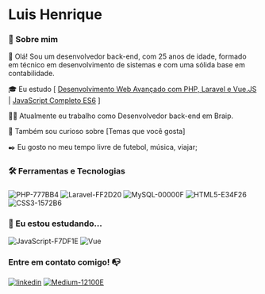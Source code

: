 # Luis Henrique

### 🚀 Sobre mim

👋 Olá! Sou um desenvolvedor back-end, com 25 anos de idade, formado em técnico em desenvolvimento de sistemas e com uma sólida base em contabilidade.

🎓 Eu estudo [ [Desenvolvimento Web Avançado com PHP, Laravel e Vue.JS](https://www.udemy.com/course/curso-completo-do-desenvolvedor-laravel) | [JavaScript Completo ES6](https://www.origamid.com/curso/javascript-completo-es6) ]

👩‍💻 Atualmente eu trabalho como Desenvolvedor back-end em Braip.

🔎 Também sou curioso sobre [Temas que você gosta]

✒️ Eu gosto no meu tempo livre de futebol, música, viajar;

### <h3> 🛠  Ferramentas e Tecnologias<h3>


![PHP-777BB4](https://github.com/luishenrique98/luishenrique98/assets/122538707/2c3b5801-6ac9-4e17-9985-10a24933d31f)
![Laravel-FF2D20](https://github.com/luishenrique98/luishenrique98/assets/122538707/d18d99de-5156-497b-8964-464ee48cfbca)
![MySQL-00000F](https://github.com/luishenrique98/luishenrique98/assets/122538707/dfd01c82-3a2f-4d1e-a711-c28cdd72da90)
![HTML5-E34F26](https://github.com/luishenrique98/luishenrique98/assets/122538707/46af89b7-f96b-423a-9382-29982386ea6e)
![CSS3-1572B6](https://github.com/luishenrique98/luishenrique98/assets/122538707/0cd70d1e-b9d5-431c-a577-75fa165e85b7)


### 🧩 Eu estou estudando... 

![JavaScript-F7DF1E](https://github.com/luishenrique98/luishenrique98/assets/122538707/324763cd-f5ff-42f7-9ad6-5f3e1d35fe22)
![Vue](https://github.com/luishenrique98/luishenrique98/assets/122538707/c59d0c35-81f9-428d-a88e-1d4862882ca9)     

### Entre em contato comigo! 📭
<div>

[![linkedin](https://img.shields.io/badge/linkedin-0A66C2?style=for-the-badge&logo=linkedin&logoColor=white)](https://www.linkedin.com/in/luishenrique98)
[![Medium-12100E](https://github.com/luishenrique98/luishenrique98/assets/122538707/d6816185-7cc2-4d2d-84e4-bb5c71fa5679)](https://medium.com/@luishenrique98)
